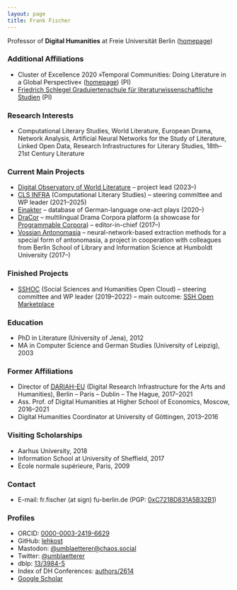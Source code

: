 ```yaml
---
layout: page
title: Frank Fischer
---
```


Professor of **Digital Humanities** at Freie Universität Berlin ([homepage](https://www.geisteswissenschaften.fu-berlin.de/we02/institut/mitarbeiter/Professoren/fischerf/index.html))

### Additional Affiliations
* Cluster of Excellence 2020 »Temporal Communities: Doing Literature in a Global Perspective« ([homepage](https://www.temporal-communities.de/people/fischer/index.html)) (PI)
* [Friedrich Schlegel Graduiertenschule für literaturwissenschaftliche Studien](https://www.geisteswissenschaften.fu-berlin.de/friedrichschlegel/personen/PI/index.html) (PI)

### Research Interests
* Computational Literary Studies, World Literature, European Drama, Network Analysis, Artificial Neural Networks for the Study of Literature, Linked Open Data, Research Infrastructures for Literary Studies, 18th–21st Century Literature

### Current Main Projects
* [Digital Observatory of World Literature](https://www.temporal-communities.de/research/digital-communities/projects/digital-observatory-world-literature) – project lead (2023–)
* [CLS INFRA](https://clsinfra.io/) (Computational Literary Studies) – steering committee and WP leader (2021–2025)
* [Einakter](https://einakter.dracor.org/) – database of German-language one-act plays (2020–)
* [DraCor](https://dracor.org/) – multilingual Drama Corpora platform (a showcase for [Programmable Corpora](https://doi.org/10.5281/zenodo.4284002)) – editor-in-chief (2017–)
* [Vossian Antonomasia](https://vossanto.weltliteratur.net/) – neural-network-based extraction methods for a special form of antonomasia, a project in cooperation with colleagues from Berlin School of Library and Information Science at Humboldt University (2017–)

### Finished Projects
* [SSHOC](https://www.sshopencloud.eu/) (Social Sciences and Humanities Open Cloud) – steering committee and WP leader (2019–2022) – main outcome: [SSH Open Marketplace](https://marketplace.sshopencloud.eu/)

### Education
* PhD in Literature (University of Jena), 2012
* MA in Computer Science and German Studies (University of Leipzig), 2003

### Former Affiliations
* Director of [DARIAH-EU](https://www.dariah.eu/) (Digital Research Infrastructure for the Arts and Humanities), Berlin – Paris – Dublin – The Hague, 2017–2021
* Ass. Prof. of Digital Humanities at Higher School of Economics, Moscow, 2016–2021
* Digital Humanities Coordinator at University of Göttingen, 2013–2016

### Visiting Scholarships
* Aarhus University, 2018
* Information School at University of Sheffield, 2017
* École normale supérieure, Paris, 2009

### Contact
* E-mail: fr.fischer (at sign) fu-berlin.de (PGP: [0xC7218D831A5B32B1](https://lehkost.github.io/ff.pgp.asc))

### Profiles
* ORCID: [0000-0003-2419-6629](https://orcid.org/0000-0003-2419-6629)
* GitHub: [lehkost](https://github.com/lehkost)
* Mastodon: <a rel="me" href="https://chaos.social/@umblaetterer">@umblaetterer@chaos.social</a>
* Twitter: [@umblaetterer](https://twitter.com/umblaetterer)
* dblp: [13/3984-5](https://dblp.org/pid/13/3984-5)
* Index of DH Conferences: [authors/2614](https://dh-abstracts.library.cmu.edu/authors/2614)
* [Google Scholar](https://scholar.google.com/citations?user=Rr4N3OwAAAAJ)
